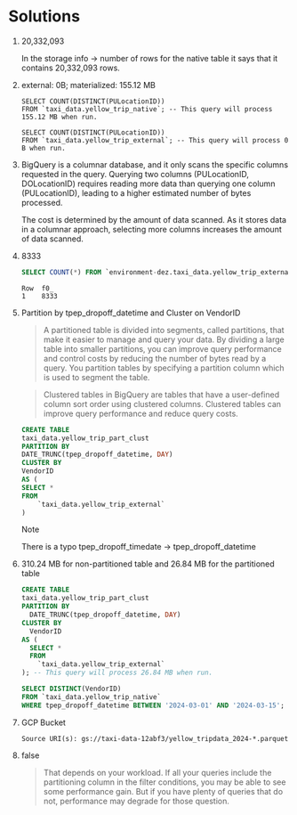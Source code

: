 # Solutions

1. 20,332,093

   In the storage info -> number of rows for the native table it says that it contains 20,332,093 rows.

2. external: 0B; materialized: 155.12 MB

   ```
   SELECT COUNT(DISTINCT(PULocationID))
   FROM `taxi_data.yellow_trip_native`; -- This query will process 155.12 MB when run.

   SELECT COUNT(DISTINCT(PULocationID))
   FROM `taxi_data.yellow_trip_external`; -- This query will process 0 B when run.
   ```

3. BigQuery is a columnar database, and it only scans the specific columns requested in the query. Querying two columns (PULocationID, DOLocationID) requires reading more data than querying one column (PULocationID), leading to a higher estimated number of bytes processed.

   The cost is determined by the amount of data scanned.
   As it stores data in a columnar approach, selecting more columns increases the amount of data scanned.

4. 8333

   ```sql
   SELECT COUNT(*) FROM `environment-dez.taxi_data.yellow_trip_external` WHERE fare_amount = 0;
   ```

   ```
   Row 	f0_
   1 	8333
   ```

5. Partition by tpep_dropoff_datetime and Cluster on VendorID

   > A partitioned table is divided into segments, called partitions, that make it easier to manage and query your data. By dividing a large table into smaller partitions, you can improve query performance and control costs by reducing the number of bytes read by a query. You partition tables by specifying a partition column which is used to segment the table.

   > Clustered tables in BigQuery are tables that have a user-defined column sort order using clustered columns. Clustered tables can improve query performance and reduce query costs.

   ```sql
   CREATE TABLE
   taxi_data.yellow_trip_part_clust
   PARTITION BY
   DATE_TRUNC(tpep_dropoff_datetime, DAY)
   CLUSTER BY
   VendorID
   AS (
   SELECT *
   FROM
       `taxi_data.yellow_trip_external`
   )
   ```

   > [!NOTE]
   > There is a typo tpep_dropoff_timedate -> tpep_dropoff_datetime

6. 310.24 MB for non-partitioned table and 26.84 MB for the partitioned table

   ```sql
   CREATE TABLE
   taxi_data.yellow_trip_part_clust
   PARTITION BY
     DATE_TRUNC(tpep_dropoff_datetime, DAY)
   CLUSTER BY
     VendorID
   AS (
     SELECT *
     FROM
       `taxi_data.yellow_trip_external`
   ); -- This query will process 26.84 MB when run.

   SELECT DISTINCT(VendorID)
   FROM `taxi_data.yellow_trip_native`
   WHERE tpep_dropoff_datetime BETWEEN '2024-03-01' AND '2024-03-15'; -- This query will process 310.24 MB when run.
   ```

7. GCP Bucket

   ```
   Source URI(s): gs://taxi-data-12abf3/yellow_tripdata_2024-*.parquet
   ```

8. false

   > That depends on your workload. If all your queries include the partitioning column in the filter conditions, you may be able to see some performance gain. But if you have plenty of queries that do not, performance may degrade for those question.
